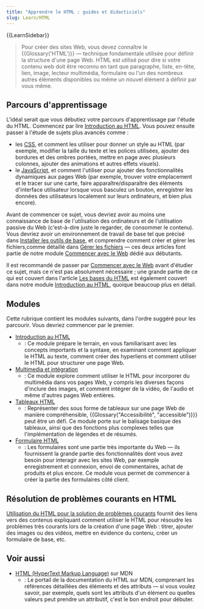 ```yaml
---
title: "Apprendre le HTML : guides et didacticiels"
slug: Learn/HTML
---
```


{{LearnSidebar}}

> Pour créer des sites Web, vous devez connaître le {{Glossary('HTML')}} — technique fondamentale utilisée pour définir la structure d'une page Web. HTML est utilisé pour dire si votre contenu web doit être reconnu en tant que paragraphe, liste, en-tête, lien, image, lecteur multimédia, formulaire ou l'un des nombreux autres éléments disponibles ou même un nouvel élément à définir par vous même.

## Parcours d'apprentissage

L'idéal serait que vous débutiez votre parcours d'apprentissage par l'étude du HTML. Commencez par lire [Introduction au HTML](/fr/docs/Web/Guide/HTML/Introduction). Vous pouvez ensuite passer à l'étude de sujets plus avancés comme&nbsp;:

- les [CSS](/fr/docs/Learn/CSS), et comment les utiliser pour donner un style au HTML (par exemple, modifier la taille du texte et les polices utilisées, ajouter des bordures et des ombres portées, mettre en page avec plusieurs colonnes, ajouter des animations et autres effets visuels).
- le [JavaScript](/fr/docs/Learn/JavaScript), et comment l'utiliser pour ajouter des fonctionnalités dynamiques aux pages Web (par exemple, trouver votre emplacement et le tracer sur une carte, faire apparaître/disparaître des éléments d'interface utilisateur lorsque vous basculez un bouton, enregistrer les données des utilisateurs localement sur leurs ordinateurs, et bien plus encore).

Avant de commencer ce sujet, vous devriez avoir au moins une connaissance de base de l'utilisation des ordinateurs et de l'utilisation passive du Web (c'est-à-dire juste le regarder, de consommer le contenu). Vous devriez avoir un environnement de travail de base tel que précisé dans [Installer les outils de base](/fr/docs/Learn/Getting_started_with_the_web/Installing_basic_software), et comprendre comment créer et gérer les fichiers,comme détaillé dans [Gérer les fichiers](/fr/docs/Learn/Getting_started_with_the_web/Dealing_with_files) — ces deux articles font partie de notre module [Commencer avec le Web](/fr/docs/Learn/Getting_started_with_the_web) dédié aux débutants.

Il est recommandé de passer par [Commencer avec le Web](/fr/docs/Learn/Getting_started_with_the_web) avant d'étudier ce sujet, mais ce n'est pas absolument nécessaire ; une grande partie de ce qui est couvert dans l'article [Les bases du HTML](/fr/docs/Learn/Getting_started_with_the_web/HTML_basics) est également couvert dans notre module [Introduction au HTML](/fr/docs/Learn/HTML/Introduction_to_HTML), quoique beaucoup plus en détail.

## Modules

Cette rubrique contient les modules suivants, dans l'ordre suggéré pour les parcourir. Vous devriez commencer par le premier.

- [Introduction au HTML](/fr/docs/Learn/HTML/Introduction_to_HTML)
  - : Ce module prépare le terrain, en vous familiarisant avec les concepts importants et la syntaxe, en examinant comment appliquer le HTML au texte, comment créer des hyperliens et comment utiliser le HTML pour structurer une page Web.
- [Multimedia et intégration](/fr/docs/Learn/HTML/Multimedia_and_embedding)
  - : Ce module explore comment utiliser le HTML pour incorporer du multimédia dans vos pages Web, y compris les diverses façons d'inclure des images, et comment intégrer de la vidéo, de l'audio et même d'autres pages Web entières.
- [Tableaux HTML](/fr/docs/Learn/HTML/Tables)
  - : Représenter des sous forme de tableaux sur une page Web de manière compréhensible, {{Glossary("Accessibilité", "accessible")}}} peut être un défi. Ce module porte sur le balisage basique des tableaux, ainsi que des fonctions plus complexes telles que l'implémentation de légendes et de résumés.
- [Formulaire HTML](/fr/docs/Learn/HTML/Forms)
  - : Les formulaires sont une partie très importante du Web — ils fournissent la grande partie des fonctionnalités dont vous avez besoin pour interagir avec les sites Web, par exemple enregistrement et connexion, envoi de commentaires, achat de produits et plus encore. Ce module vous permet de commencer à créer la partie des formulaires côté client.

## Résolution de problèmes courants en HTML

[Utilisation du HTML pour la solution de problèmes courants](/fr/docs/Learn/HTML/Howto) fournit des liens vers des contenus expliquant comment utiliser le HTML pour résoudre les problèmes très courants lors de la création d'une page Web : titrer, ajouter des images ou des vidéos, mettre en évidence du contenu, créer un formulaire de base, etc.

## Voir aussi

- [HTML (HyperText Markup Language)](/fr/docs/Web/HTML) sur MDN
  - : Le portail de la documentation du HTML sur MDN, comprenant les références détaillées des éléments et des attributs — si vous voulez savoir, par exemple, quels sont les attributs d'un élément ou quelles valeurs peut prendre un attributif, c'est le bon endroit pour débuter.
